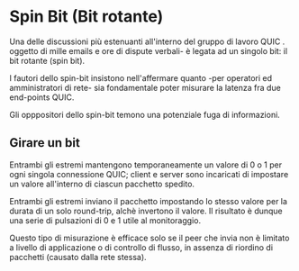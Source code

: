 # Spin Bit (Bit rotante)

Una delle discussioni più estenuanti all'interno del gruppo di lavoro QUIC
. oggetto di mille emails e ore di dispute verbali- è legata ad un singolo
bit: il bit rotante (spin bit).

I fautori dello spin-bit insistono nell'affermare quanto -per operatori ed
amministratori di rete- sia fondamentale poter misurare la latenza fra due
end-points QUIC.

Gli opppositori dello spin-bit temono una potenziale fuga di informazioni.

## Girare un bit

Entrambi gli estremi mantengono temporaneamente un valore di 0 o 1 per ogni
singola connessione QUIC; client e server sono incaricati di impostare un
valore all'interno di ciascun pacchetto spedito.

Entrambi gli estremi inviano il pacchetto impostando lo stesso valore per
la durata di un solo round-trip, alchè invertono il valore. Il risultato è
dunque una serie di pulsazioni di 0 e 1 utile al monitoraggio.

Questo tipo di misurazione è efficace solo se il peer che invia non è
limitato a livello di applicazione o di controllo di flusso, in assenza di
riordino di pacchetti (causato dalla rete stessa).
